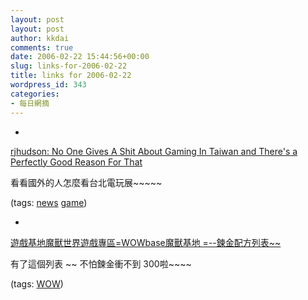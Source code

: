 ```yaml
---
layout: post
layout: post
author: kkdai
comments: true
date: 2006-02-22 15:44:56+00:00
slug: links-for-2006-02-22
title: links for 2006-02-22
wordpress_id: 343
categories:
- 每日網摘
---
```



	
  * 
		

[rjhudson: No One Gives A Shit About Gaming In Taiwan and There's a Perfectly Good Reason For That](http://rjhudson.livejournal.com/124756.html)


		

看看國外的人怎麼看台北電玩展~~~~~


		

(tags: [news](http://del.icio.us/kkdai/news) [game](http://del.icio.us/kkdai/game))


	

	
  * 
		

[遊戲基地魔獸世界遊戲專區=WOWbase魔獸基地 =--鍊金配方列表~~](http://wow.gamebase.com.tw/web/professions/alchemy/alchemy_prescription.html)


		

有了這個列表 ~~ 不怕鍊金衝不到 300啦~~~~


		

(tags: [WOW](http://del.icio.us/kkdai/WOW))


	


